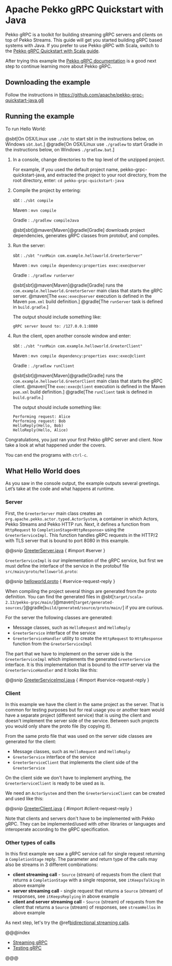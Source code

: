 # Apache Pekko gRPC Quickstart with Java 
 
Pekko gRPC is a toolkit for building streaming gRPC servers and clients on top of Pekko Streams. This guide will get you started building gRPC based systems with Java. If you prefer to use Pekko gRPC with Scala, switch to the [Pekko gRPC Quickstart with Scala guide](https://github.com/apache/pekko-grpc-quickstart-scala.g8). 

After trying this example the [Pekko gRPC documentation](https://pekko.apache.org/docs/pekko-grpc/current/) is a good next step to continue learning more about Pekko gRPC.

## Downloading the example 

Follow the instructions in https://github.com/apache/pekko-grpc-quickstart-java.g8 

## Running the example

To run Hello World:

@sbt[On OSX/Linux use `./sbt` to start sbt in the instructions below, on Windows `sbt.bat`.]
@gradle[On OSX/Linux use `./gradlew` to start Gradle in the instructions below, on Windows `./gradlew.bat`.]

1. In a console, change directories to the top level of the unzipped project.
 
    For example, if you used the default project name, pekko-grpc-quickstart-java, and extracted the project to your root directory,
    from the root directory, enter: `cd pekko-grpc-quickstart-java`

1. Compile the project by entering:

    sbt
    :   ```
        ./sbt compile
        ```

    Maven
    :   ```
        mvn compile
        ```

    Gradle
    :   ```
        ./gradlew compileJava
        ```
 
    @sbt[sbt]@maven[Maven]@gradle[Gradle] downloads project dependencies, generates gRPC classes from protobuf, and compiles.

1. Run the server:

    sbt
    :   ```
        ./sbt "runMain com.example.helloworld.GreeterServer"
        ```

    Maven
    :   ```
        mvn compile dependency:properties exec:exec@server
        ```

    Gradle
    :   ```
        ./gradlew runServer
        ```
 
    @sbt[sbt]@maven[Maven]@gradle[Gradle] runs the `com.example.helloworld.GreeterServer` main class that starts the gRPC server.
    @maven[The `exec:exec@server` execution is defined in the Maven `pom.xml` build definition.]
    @gradle[The `runServer` task is defined in `build.gradle`.]

    The output should include something like:

    ```
    gRPC server bound to: /127.0.0.1:8080
    ```

1. Run the client, open another console window and enter:

    sbt
    :   ```
        ./sbt "runMain com.example.helloworld.GreeterClient"
        ```

    Maven
    :   ```
        mvn compile dependency:properties exec:exec@client
        ```

    Gradle
    :   ```
        ./gradlew runClient
        ```
 
    @sbt[sbt]@maven[Maven]@gradle[Gradle] runs the `com.example.helloworld.GreeterClient` main class that starts the gRPC client.
    @maven[The `exec:exec@client` execution is defined in the Maven `pom.xml` build definition.]
    @gradle[The `runClient` task is defined in `build.gradle`.]

    The output should include something like:

    ```
    Performing request: Alice
    Performing request: Bob
    HelloReply(Hello, Bob)
    HelloReply(Hello, Alice)
    ```


Congratulations, you just ran your first Pekko gRPC server and client. Now take a look at what happened under the covers.

You can end the programs with `ctrl-c`.

## What Hello World does

As you saw in the console output, the example outputs several greetings. Let’s take at the code and what happens at runtime.

### Server

First, the `GreeterServer` main class creates an `org.apache.pekko.actor.typed.ActorSystem`, a container in which Actors, Pekko Streams and Pekko HTTP run. Next, it defines a function from `HttpRequest` to `CompletionStage<HttpResponse>` using the `GreeterServiceImpl`. This function
handles gRPC requests in the HTTP/2 with TLS server that is bound to port 8080 in this example.

@@snip [GreeterServer.java]($g8src$/java/com/example/helloworld/GreeterServer.java) { #import #server }

`GreeterServiceImpl` is our implementation of the gRPC service, but first we must define the interface of the service
in the protobuf file `src/main/proto/helloworld.proto`:

@@snip [helloworld.proto]($g8src$/proto/helloworld.proto) { #service-request-reply }

When compiling the project several things are generated from the proto definition. You can find the generated files in 
@sbt[`target/scala-2.13/pekko-grpc/main/`]@maven[`target/generated-sources/`]@gradle[`build/generated/source/proto/main/`]
if you are curious.

For the server the following classes are generated:

* Message classes, such as `HelloRequest` and `HelloReply`
* `GreeterService` interface of the service
* `GreeterServiceHandler` utility to create the `HttpRequest` to `HttpResponse` function from the `GreeterServiceImpl`

The part that we have to implement on the server side is the `GreeterServiceImpl` which implements the generated `GreeterService` interface. It is this implementation that is bound to the `HTTP` server via the `GreeterServiceHandler` and it looks like this:

@@snip [GreeterServiceImpl.java]($g8src$/java/com/example/helloworld/GreeterServiceImpl.java) { #import #service-request-reply }

### Client

In this example we have the client in the same project as the server. That is common for testing purposes but for real usage
you or another team would have a separate project (different service) that is using the client and doesn't implement the
server side of the service. Between such projects you would only share the proto file (by copying it).

From the same proto file that was used on the server side classes are generated for the client:

* Message classes, such as `HelloRequest` and `HelloReply`
* `GreeterService` interface of the service
* `GreeterServiceClient` that implements the client side of the `GreeterService`

On the client side we don't have to implement anything, the `GreeterServiceClient` is ready to be used as is.

We need an `ActorSystem` and then the `GreeterServiceClient` can be created and used like this:

@@snip [GreeterClient.java]($g8src$/java/com/example/helloworld/GreeterClient.java) { #import #client-request-reply }

Note that clients and servers don't have to be implemented with Pekko gRPC. They can be implemented/used with other libraries or languages and interoperate according to the gRPC specification.

### Other types of calls

In this first example we saw a gRPC service call for single request returning a `CompletionStage` reply.
The parameter and return type of the calls may also be streams in 3 different combinations:

* **client streaming call** - `Source` (stream) of requests from the client that returns a
  `CompletionStage` with a single response,
  see `itKeepsTalking` in above example
* **server streaming call** - single request that returns a `Source` (stream) of responses,
  see `itKeepsReplying` in above example
* **client and server streaming call** - `Source` (stream) of requests from the client that returns a
  `Source` (stream) of responses,
  see `streamHellos` in above example

As next step, let's try the @ref[bidirectional streaming calls](streaming.md).

@@@index

* [Streaming gRPC](streaming.md)
* [Testing gRPC](testing.md)

@@@
